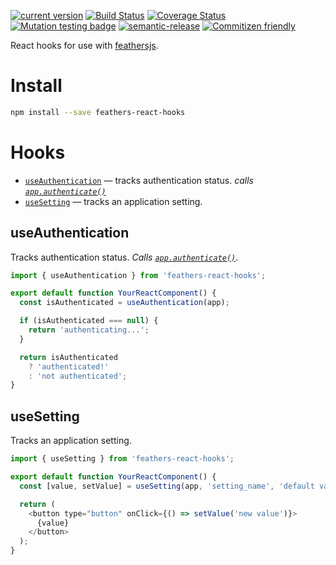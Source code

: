[![current version](https://img.shields.io/npm/v/feathers-react-hooks.svg)](https://www.npmjs.com/package/feathers-react-hooks)
[![Build Status](https://travis-ci.org/saiichihashimoto/feathers-react-hooks.svg?branch=master)](https://travis-ci.org/saiichihashimoto/feathers-react-hooks)
[![Coverage Status](https://coveralls.io/repos/github/saiichihashimoto/feathers-react-hooks/badge.svg?branch=master)](https://coveralls.io/github/saiichihashimoto/feathers-react-hooks?branch=master)
[![Mutation testing badge](https://badge.stryker-mutator.io/github.com/saiichihashimoto/feather-react-hooks/master)](https://stryker-mutator.github.io)
[![semantic-release](https://img.shields.io/badge/%20%20%F0%9F%93%A6%F0%9F%9A%80-semantic--release-e10079.svg)](https://github.com/semantic-release/semantic-release)
[![Commitizen friendly](https://img.shields.io/badge/commitizen-friendly-brightgreen.svg)](http://commitizen.github.io/cz-cli/)


React hooks for use with [feathersjs](https://feathersjs.com).

# Install

```bash
npm install --save feathers-react-hooks
```

# Hooks

- [`useAuthentication`](#useauthentication) &mdash; tracks authentication status. _calls [`app.authenticate()`](https://docs.feathersjs.com/api/authentication/client.html#appauthenticate)_
- [`useSetting`](#useauthentication) &mdash; tracks an application setting.

## useAuthentication

Tracks authentication status. _Calls [`app.authenticate()`](https://docs.feathersjs.com/api/authentication/client.html#appauthenticate)_.

```js
import { useAuthentication } from 'feathers-react-hooks';

export default function YourReactComponent() {
  const isAuthenticated = useAuthentication(app);

  if (isAuthenticated === null) {
    return 'authenticating...';
  }

  return isAuthenticated
    ? 'authenticated!'
    : 'not authenticated';
}
```

## useSetting

Tracks an application setting.

```js
import { useSetting } from 'feathers-react-hooks';

export default function YourReactComponent() {
  const [value, setValue] = useSetting(app, 'setting_name', 'default value');

  return (
    <button type="button" onClick={() => setValue('new value')}>
      {value}
    </button>
  );
}
```
